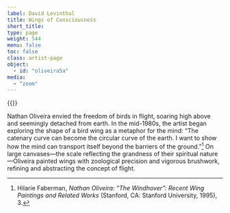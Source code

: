 ```yaml
---
label: David Levinthal
title: Wings of Consciousness
short_title:
type: page
weight: 544
menu: false
toc: false
class: artist-page
object:
  - id: "oliveira5a"
media:
  - "zoom"
---
```

{{<q-figure id="oliveira5a">}}

Nathan Oliveira envied the freedom of birds in flight, soaring high above and seemingly detached from earth. In the mid-1980s, the artist began exploring the shape of a bird wing as a metaphor for the mind: “The catenary curve can become the circular curve of the earth. I want to show how the mind can transport itself beyond the barriers of the ground.”[^1] On large canvases—the scale reflecting the grandness of their spiritual nature—Oliveira painted wings with zoological precision and vigorous brushwork, refining and abstracting the concept of flight.

[^1]: Hilarie Faberman, *Nathan Oliveira: “The Windhover”: Recent Wing Paintings and Related Works* (Stanford, CA: Stanford University, 1995), 3.
